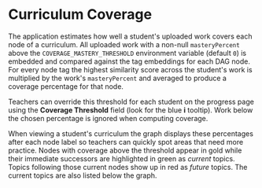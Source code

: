 # Curriculum Coverage

The application estimates how well a student's uploaded work covers each node of a curriculum.
All uploaded work with a non-null `masteryPercent` above the
`COVERAGE_MASTERY_THRESHOLD` environment variable (default `0`) is embedded and compared
against the tag embeddings for each DAG node. For every node tag the highest
similarity score across the student's work is multiplied by the work's
`masteryPercent` and averaged to produce a coverage percentage for that node.

Teachers can override this threshold for each student on the progress page using
the **Coverage Threshold** field (look for the blue **i** tooltip). Work below
the chosen percentage is ignored when computing coverage.

When viewing a student's curriculum the graph displays these percentages after
each node label so teachers can quickly spot areas that need more practice.
Nodes with coverage above the threshold appear in gold while their immediate
successors are highlighted in green as *current* topics. Topics following those
current nodes show up in red as *future* topics. The current topics are also
listed below the graph.
